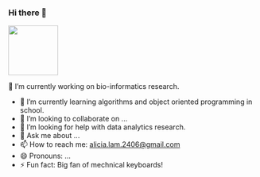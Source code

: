 ### Hi there 👋

<div id="header" align="left">
  <img src="https://media.giphy.com/media/lfZahQ89QU3ruLvjL1/giphy.gif" width="100"/>
</div>

🔭 I’m currently working on bio-informatics research.
- 🌱 I’m currently learning algorithms and object oriented programming in school. 
- 👯 I’m looking to collaborate on ...
- 🤔 I’m looking for help with data analytics research.
- 💬 Ask me about ...
- 📫 How to reach me: alicia.lam.2406@gmail.com
- 😄 Pronouns: ...
- ⚡ Fun fact: Big fan of mechnical keyboards!



